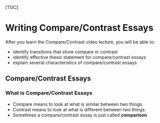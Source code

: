[TOC]

# Writing Compare/Contrast Essays

After you learn the Compare/Contrast video lecture, you will be able to:

- identify transitions that show compare or contrast
- identify effective thesis statement for compare/contrast essays
- explain several characteristics of compare/contrast essays

## Compare/Contrast Essays

### What is Compare/Contrast Essays

- Compare means to look at what is similar between two things.
- Contrast means to look at what is different between two things.
- Sometimes a compare/contrast essay is just called **comparison**.